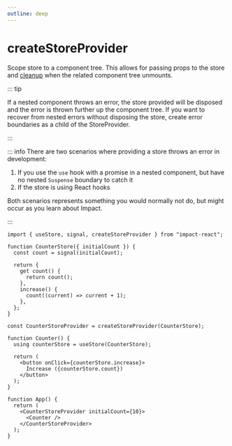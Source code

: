 ```yaml
---
outline: deep
---
```


# createStoreProvider

Scope store to a component tree. This allows for passing props to the store and [cleanup](./cleanup.md) when the related component tree unmounts.

::: tip

If a nested component throws an error, the store provided will be disposed and the error is thrown further up the component tree. If you want to recover from nested errors without disposing the store, create error boundaries as a child of the StoreProvider.

:::

::: info
There are two scenarios where providing a store throws an error in development:

1. If you use the `use` hook with a promise in a nested component, but have no nested `Suspense` boundary to catch it
2. If the store is using React hooks

Both scenarios represents something you would normally not do, but might occur as you learn about Impact.

:::

```tsx
import { useStore, signal, createStoreProvider } from "impact-react";

function CounterStore({ initialCount }) {
  const count = signal(initialCount);

  return {
    get count() {
      return count();
    },
    increase() {
      count((current) => current + 1);
    },
  };
}

const CounterStoreProvider = createStoreProvider(CounterStore);

function Counter() {
  using counterStore = useStore(CounterStore);

  return (
    <button onClick={counterStore.increase}>
      Increase ({counterStore.count})
    </button>
  );
}

function App() {
  return (
    <CounterStoreProvider initialCount={10}>
      <Counter />
    </CounterStoreProvider>
  );
}
```
